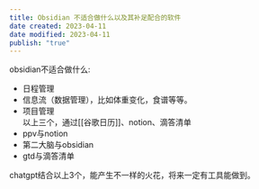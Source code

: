 ```yaml
---
title: Obsidian 不适合做什么以及其补足配合的软件
date created: 2023-04-11
date modified: 2023-04-11
publish: "true"
---
```


obsidian不适合做什么:  

- 日程管理  
- 信息流（数据管理），比如体重变化，食谱等等。  
- 项目管理  
以上三个，通过[[谷歌日历]]、notion、滴答清单
- ppv与notion  
- 第二大脑与obsidian  
- gtd与滴答清单

chatgpt结合以上3个，能产生不一样的火花，将来一定有工具能做到。